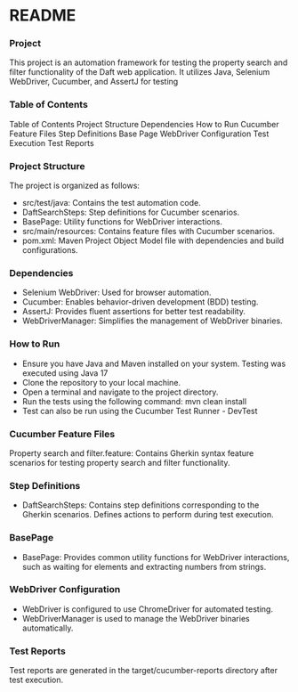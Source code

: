 # README #


### Project ###
This project is an automation framework for testing the property search and filter functionality of the Daft web application.
It utilizes Java, Selenium WebDriver, Cucumber, and AssertJ for testing


### Table of Contents ###
Table of Contents
Project Structure
Dependencies
How to Run
Cucumber Feature Files
Step Definitions
Base Page
WebDriver Configuration
Test Execution
Test Reports

### Project Structure ###
The project is organized as follows:

* src/test/java: Contains the test automation code.
* DaftSearchSteps: Step definitions for Cucumber scenarios.
* BasePage: Utility functions for WebDriver interactions.
* src/main/resources: Contains feature files with Cucumber scenarios.
* pom.xml: Maven Project Object Model file with dependencies and build configurations.


### Dependencies ###
* Selenium WebDriver: Used for browser automation.
* Cucumber: Enables behavior-driven development (BDD) testing.
* AssertJ: Provides fluent assertions for better test readability.
* WebDriverManager: Simplifies the management of WebDriver binaries.


### How to Run ###
* Ensure you have Java and Maven installed on your system. Testing was executed using Java 17
* Clone the repository to your local machine.
* Open a terminal and navigate to the project directory.
* Run the tests using the following command: mvn clean install
* Test can also be run using the Cucumber Test Runner - DevTest



### Cucumber Feature Files ###
Property search and filter.feature: Contains Gherkin syntax feature scenarios for testing property search and filter functionality.

### Step Definitions ###
* DaftSearchSteps: Contains step definitions corresponding to the Gherkin scenarios. Defines actions to perform during test execution.

### BasePage ###
* BasePage: Provides common utility functions for WebDriver interactions, such as waiting for elements and extracting numbers from strings.

### WebDriver Configuration ###
* WebDriver is configured to use ChromeDriver for automated testing.
* WebDriverManager is used to manage the WebDriver binaries automatically.

### Test Reports ###
Test reports are generated in the target/cucumber-reports directory after test execution.